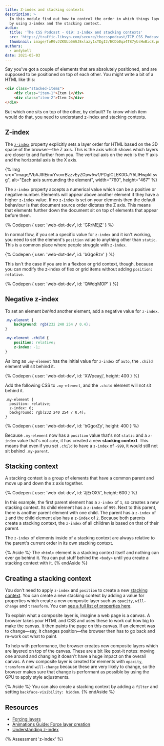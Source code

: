 ```yaml
---
title: Z-index and stacking contexts
description: >
  In this module find out how to control the order in which things layer on top of each other,
  by using z-index and the stacking context.
audio:
  title: 'The CSS Podcast - 019: z-index and stacking contexts'
  src: 'https://traffic.libsyn.com/secure/thecsspodcast/TCP_CSS_Podcast_Episode_019_v1.0.mp3?dest-id=1891556'
  thumbnail: image/foR0vJZKULb5AGJExlazy1xYDgI2/ECDb0qa4TB7yUsHwBic8.png
authors:
  - andybell
date: 2021-05-03
---
```


Say you've got a couple of elements that are absolutely positioned,
and are supposed to be positioned on top of each other.
You might write a bit of a HTML like this:

```html
<div class="stacked-items">
	<div class="item-1">Item 1</div>
	<div class="item-2">Item 2</div>
</div>
```

But which one sits on top of the other, by default?
To know which item would do that,
you need to understand z-index and stacking contexts.

## Z-index

The [`z-index`](https://developer.mozilla.org/docs/Web/CSS/z-index)
property explicitly sets a layer order for HTML based on the 3D space of the browser—the Z axis.
This is the axis which shows which layers are closer to and further from you.
The vertical axis on the web is the Y axis and the horizontal axis is the X axis.

{% Img
src="image/VbAJIREinuYvovrBzzvEyZOpw5w1/PDglCLEK0OJY5LIHwpkI.svg",
alt="Each axis surrounding the element",
width="760",
height="467" %}

The `z-index` property accepts a numerical value which can be a positive or negative number.
Elements will appear above another element if they have a higher `z-index` value.
If no `z-index` is set on your elements
then the default behaviour is that document source order dictates the Z axis.
This means that elements further down the document sit on top of elements that appear before them.

{% Codepen {
  user: 'web-dot-dev',
  id: 'GRrMEjZ'
} %}

In normal flow,
if you set a specific value for `z-index` and it isn't working,
you need to set the element's `position` value to anything other than `static`.
This is a common place where people struggle with `z-index`.

{% Codepen {
  user: 'web-dot-dev',
  id: 'bGgoRzv'
} %}

This isn't the case if you are in a flexbox or grid context, though,
because you can modify the z-index of flex or grid items without adding `position: relative`.

{% Codepen {
  user: 'web-dot-dev',
  id: 'QWdqMOP'
} %}

## Negative z-index

To set an element *behind* another element,
add a negative value for `z-index`.

```css
.my-element {
	background: rgb(232 240 254 / 0.4);
}

.my-element .child {
	position: relative;
	z-index: -1;
}
```

As long as `.my-element` has the initial value for `z-index` of `auto`,
the `.child` element will sit behind it.

{% Codepen {
  user: 'web-dot-dev',
  id: 'XWpeayj',
  height: 400
} %}

Add the following CSS to `.my-element`,
and the `.child` element will not sit behind it.

```css/1-2
.my-element {
  position: relative;
  z-index: 0;
  background: rgb(232 240 254 / 0.4);
}
```

{% Codepen {
  user: 'web-dot-dev',
  id: 'bGgorZy',
  height: 400
} %}

Because `.my-element` now has a `position` value that's not `static`
and a `z-index` value that's not `auto`,
it has created a new **stacking context**.
This means that even if you set `.child` to have a `z-index` of `-999`,
it would still not sit behind `.my-parent`.

## Stacking context

A stacking context is a group of elements that have a common parent and move up and down the z axis together.

{% Codepen {
  user: 'web-dot-dev',
  id: 'JjErOXV',
  height: 600
} %}

In this example,
the first parent element has a `z-index` of `1`,
so creates a new stacking context.
Its child element has a `z-index` of `999`.
Next to this parent, there is another parent element with one child.
The parent has a `z-index` of `2` and the child element also has a `z-index` of `2`.
Because both parents create a stacking context,
the `z-index` of all children is based on that of their parent.

The `z-index` of elements inside of a stacking context
are always relative to the parent's current order in its own stacking context.

{% Aside %}
The `<html>` element is a stacking context itself and nothing can ever go behind it.
You can put stuff behind the `<body>` until you create a stacking context with it.
{% endAside %}

## Creating a stacking context

You don't need to apply `z-index` and `position` to create a new
[stacking context](https://developer.mozilla.org/docs/Web/CSS/CSS_Positioning/Understanding_z_index/The_stacking_context).
You can create a new stacking context by adding a value for properties which create a new composite layer
such as `opacity`, `will-change` and `transform`.
You can
[see a full list of properties here](https://developer.mozilla.org/docs/Web/CSS/CSS_Positioning/Understanding_z_index/The_stacking_context).

To explain what a composite layer is, imagine a web page is a canvas.
A browser takes your HTML and CSS and uses these to work out how big to make the canvas.
It then paints the page on this canvas.
If an element was to change—say,
it changes position—the browser then has to go back and re-work out what to paint.

To help with performance,
the browser creates new composite layers which are layered on top of the canvas.
These are a bit like post-it notes:
moving one around and changing it doesn't have a huge impact on the overall canvas.
A new composite layer is created for elements with `opacity`,
`transform` and `will-change` because these are very likely to change,
so the browser makes sure that change is performant as possible by using the GPU to apply style adjustments.

{% Aside %}
You can also create a stacking context by adding a `filter` and setting `backface-visibility: hidden`.
{% endAside %}

## Resources

- [Forcing layers](https://surma.dev/things/forcing-layers/)
- [Animations Guide: Force layer creation](/animations-guide/#force)
- [Understanding z-index](https://ishadeed.com/article/understanding-z-index/)

{% Assessment 'z-index' %}

